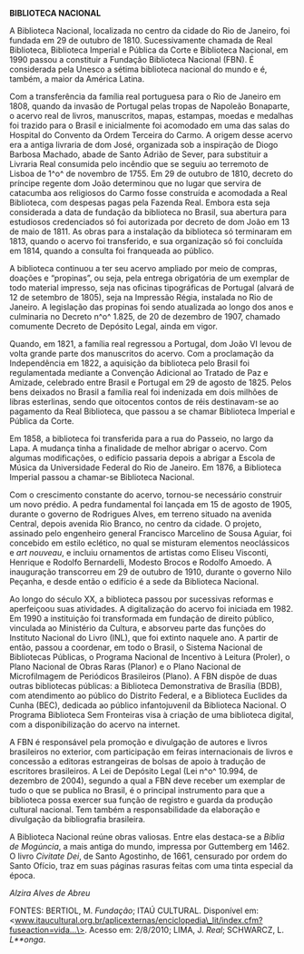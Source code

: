 **BIBLIOTECA NACIONAL**

A Biblioteca Nacional, localizada no centro da cidade do Rio de Janeiro,
foi fundada em 29 de outubro de 1810. Sucessivamente chamada de Real
Biblioteca, Biblioteca Imperial e Pública da Corte e Biblioteca
Nacional, em 1990 passou a constituir a Fundação Biblioteca Nacional
(FBN). É considerada pela Unesco a sétima biblioteca nacional do mundo e
é, também, a maior da América Latina.

Com a transferência da família real portuguesa para o Rio de Janeiro em
1808, quando da invasão de Portugal pelas tropas de Napoleão Bonaparte,
o acervo real de livros, manuscritos, mapas, estampas, moedas e medalhas
foi trazido para o Brasil e inicialmente foi acomodado em uma das salas
do Hospital do Convento da Ordem Terceira do Carmo. A origem desse
acervo era a antiga livraria de dom José, organizada sob a inspiração de
Diogo Barbosa Machado, abade de Santo Adrião de Sever, para substituir a
Livraria Real consumida pelo incêndio que se seguiu ao terremoto de
Lisboa de 1^o^ de novembro de 1755. Em 29 de outubro de 1810, decreto do
príncipe regente dom João determinou que no lugar que servira de
catacumba aos religiosos do Carmo fosse construída e acomodada a Real
Biblioteca, com despesas pagas pela Fazenda Real. Embora esta seja
considerada a data de fundação da biblioteca no Brasil, sua abertura
para estudiosos credenciados só foi autorizada por decreto de dom João
em 13 de maio de 1811. As obras para a instalação da biblioteca só
terminaram em 1813, quando o acervo foi transferido, e sua organização
só foi concluída em 1814, quando a consulta foi franqueada ao público.

A biblioteca continuou a ter seu acervo ampliado por meio de compras,
doações e “propinas”, ou seja, pela entrega obrigatória de um exemplar
de todo material impresso, seja nas oficinas tipográficas de Portugal
(alvará de 12 de setembro de 1805), seja na Impressão Régia, instalada
no Rio de Janeiro. A legislação das propinas foi sendo atualizada ao
longo dos anos e culminaria no Decreto n^o^ 1.825, de 20 de dezembro de
1907, chamado comumente Decreto de Depósito Legal, ainda em vigor.

Quando, em 1821, a família real regressou a Portugal, dom João VI levou
de volta grande parte dos manuscritos do acervo. Com a proclamação da
Independência em 1822, a aquisição da biblioteca pelo Brasil foi
regulamentada mediante a Convenção Adicional ao Tratado de Paz e
Amizade, celebrado entre Brasil e Portugal em 29 de agosto de 1825.
Pelos bens deixados no Brasil a família real foi indenizada em dois
milhões de libras esterlinas, sendo que oitocentos contos de réis
destinavam-se ao pagamento da Real Biblioteca, que passou a se chamar
Biblioteca Imperial e Pública da Corte.

Em 1858, a biblioteca foi transferida para a rua do Passeio, no largo da
Lapa. A mudança tinha a finalidade de melhor abrigar o acervo. Com
algumas modificações, o edifício passaria depois a abrigar a Escola de
Música da Universidade Federal do Rio de Janeiro. Em 1876, a Biblioteca
Imperial passou a chamar-se Biblioteca Nacional.

Com o crescimento constante do acervo, tornou-se necessário construir um
novo prédio. A pedra fundamental foi lançada em 15 de agosto de 1905,
durante o governo de Rodrigues Alves, em terreno situado na avenida
Central, depois avenida Rio Branco, no centro da cidade. O projeto,
assinado pelo engenheiro general Francisco Marcelino de Sousa Aguiar,
foi concebido em estilo eclético, no qual se misturam elementos
neoclássicos e *art nouveau*, e incluiu ornamentos de artistas como
Eliseu Visconti, Henrique e Rodolfo Bernardelli, Modesto Brocos e
Rodolfo Amoedo. A inauguração transcorreu em 29 de outubro de 1910,
durante o governo Nilo Peçanha, e desde então o edifício é a sede da
Biblioteca Nacional.

Ao longo do século XX, a biblioteca passou por sucessivas reformas e
aperfeiçoou suas atividades. A digitalização do acervo foi iniciada em
1982. Em 1990 a instituição foi transformada em fundação de direito
público, vinculada ao Ministério da Cultura, e absorveu parte das
funções do Instituto Nacional do Livro (INL), que foi extinto naquele
ano. A partir de então, passou a coordenar, em todo o Brasil, o Sistema
Nacional de Bibliotecas Públicas, o Programa Nacional de Incentivo à
Leitura (Proler), o Plano Nacional de Obras Raras (Planor) e o Plano
Nacional de Microfilmagem de Periódicos Brasileiros (Plano). A FBN
dispõe de duas outras bibliotecas públicas: a Biblioteca Demonstrativa
de Brasília (BDB), com atendimento ao público do Distrito Federal, e a
Biblioteca Euclides da Cunha (BEC), dedicada ao público infantojuvenil
da Biblioteca Nacional. O Programa Biblioteca Sem Fronteiras visa à
criação de uma biblioteca digital, com a disponibilização do acervo na
internet.

A FBN é responsável pela promoção e divulgação de autores e livros
brasileiros no exterior, com participação em feiras internacionais de
livros e concessão a editoras estrangeiras de bolsas de apoio à tradução
de escritores brasileiros. A Lei de Depósito Legal (Lei n^o^ 10.994, de
dezembro de 2004), segundo a qual a FBN deve receber um exemplar de tudo
o que se publica no Brasil, é o principal instrumento para que a
biblioteca possa exercer sua função de registro e guarda da produção
cultural nacional. Tem também a responsabilidade da elaboração e
divulgação da bibliografia brasileira.

A Biblioteca Nacional reúne obras valiosas. Entre elas destaca-se a
*Bíblia de Mogúncia*, a mais antiga do mundo, impressa por Guttemberg em
1462. O livro *Civitate Dei*, de Santo Agostinho, de 1661, censurado por
ordem do Santo Ofício, traz em suas páginas rasuras feitas com uma tinta
especial da época.

*Alzira Alves de Abreu*

FONTES: BERTIOL, M. *Fundação*; ITAÚ CULTURAL. Disponível em:
\<www.itaucultural.org.br/aplicexternas/enciclopedia\_lit/index.cfm?fuseaction=vida…\>.
Acesso em: 2/8/2010; LIMA, J. *Real*; SCHWARCZ, L. *L**onga*.
